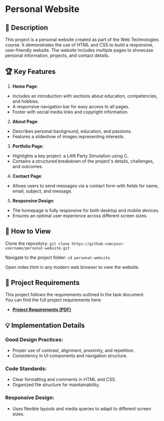 # Personal Website
## 📖 Description
This project is a personal website created as part of the Web Technologies course. It demonstrates the use of HTML and CSS to build a responsive, user-friendly website. The website includes multiple pages to showcase personal information, projects, and contact details.

## 🏆 Key Features
1. **Home Page**:

- Includes an introduction with sections about education, competencies, and hobbies.
- A responsive navigation bar for easy access to all pages.
- Footer with social media links and copyright information.

2. **About Page**:
- Describes personal background, education, and passions.
- Features a slideshow of images representing interests.

3. **Portfolio Page**:
- Highlights a key project: a LAN Party Simulation using C.
- Contains a structured breakdown of the project's details, challenges, and outcomes.

4. **Contact Page**:
- Allows users to send messages via a contact form with fields for name, email, subject, and message.

5. **Responsive Design**:

- The homepage is fully responsive for both desktop and mobile devices.
- Ensures an optimal user experience across different screen sizes.

## 🚀 How to View
Clone the repository:
`git clone https://github.com/your-username/personal-website.git`

Navigate to the project folder:
`cd personal-website`

Open index.html in any modern web browser to view the website.

## 📂 **Project Requirements**
This project follows the requirements outlined in the task document.  
You can find the full project requirements here:  
- **[Project Requirements (PDF)](/Tema2_2024.pdf)**


## 💡 **Implementation Details**
### **Good Design Practices**:
- Proper use of contrast, alignment, proximity, and repetition.
- Consistency in UI components and navigation structure.

### **Code Standards**:
- Clear formatting and comments in HTML and CSS.
- Organized file structure for maintainability.

### **Responsive Design**:
- Uses flexible layouts and media queries to adapt to different screen sizes.
